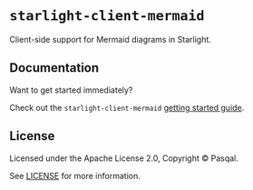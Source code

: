 # `starlight-client-mermaid`

Client-side support for Mermaid diagrams in Starlight.

## Documentation

Want to get started immediately?

Check out the `starlight-client-mermaid` [getting started guide](https://pasqal-io.github.io/starlight-client-mermaid/getting-started/).

## License

Licensed under the Apache License 2.0, Copyright © Pasqal.

See [LICENSE](https://github.com/pasqal-io/starlight-client-mermaid/blob/main/LICENSE) for more information.
